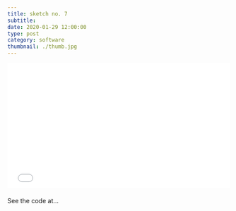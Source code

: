 ```yaml
---
title: sketch no. 7
subtitle:
date: 2020-01-29 12:00:00
type: post
category: software
thumbnail: ./thumb.jpg
---
```


<style type="text/css">
.resp-container {
  position: relative;
  overflow: hidden;
  padding-top: 56.25%;
  margin-bottom: 20px;
}
.resp-iframe {
    position: absolute;
    top: 0;
    left: 0;
    width: 100%;
    height: 100%;
    border: 0;
}
</style>

<div class="resp-container">
  <iframe id="sketch-7"
      class="resp-iframe"
      title="sketch-7"
      src="/code/viz-rising-pillars"
      scrolling="no">
  </iframe>
</div>

See the code at...
